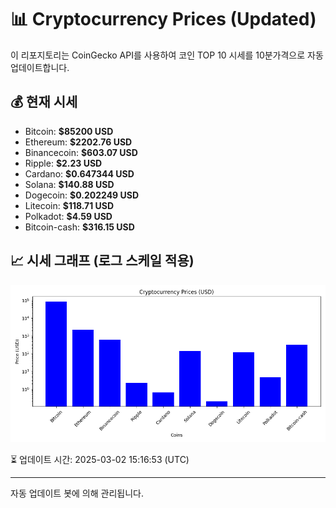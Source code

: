 
# 📊 Cryptocurrency Prices (Updated)

이 리포지토리는 CoinGecko API를 사용하여 코인 TOP 10 시세를 10분가격으로 자동 업데이트합니다.

## 💰 현재 시세
- Bitcoin: **$85200 USD**
- Ethereum: **$2202.76 USD**
- Binancecoin: **$603.07 USD**
- Ripple: **$2.23 USD**
- Cardano: **$0.647344 USD**
- Solana: **$140.88 USD**
- Dogecoin: **$0.202249 USD**
- Litecoin: **$118.71 USD**
- Polkadot: **$4.59 USD**
- Bitcoin-cash: **$316.15 USD**

## 📈 시세 그래프 (로그 스케일 적용)
![Crypto Prices](crypto_prices.png)

⏳ 업데이트 시간: 2025-03-02 15:16:53 (UTC)

---
자동 업데이트 봇에 의해 관리됩니다.
